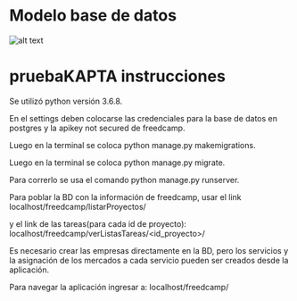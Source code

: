 # Modelo base de datos
![alt text](https://www.lucidchart.com/publicSegments/view/b0631609-07d1-4683-bf98-26d020160ca6/image.png)

# pruebaKAPTA instrucciones

Se utilizó python versión 3.6.8.

En el settings deben colocarse las credenciales para la base de datos en postgres y la apikey not secured de freedcamp.

Luego en la terminal se coloca python manage.py makemigrations.

Luego en la terminal se coloca python manage.py migrate.

Para correrlo se usa el comando python manage.py runserver.

Para poblar la BD con la información de freedcamp, usar el link localhost/freedcamp/listarProyectos/

y el link de las tareas(para cada id de proyecto): localhost/freedcamp/verListasTareas/<id_proyecto>/

Es necesario crear las empresas directamente en la BD, pero los servicios y la asignación de los mercados a cada servicio pueden ser creados desde la aplicación.

Para navegar la aplicación ingresar a: localhost/freedcamp/




